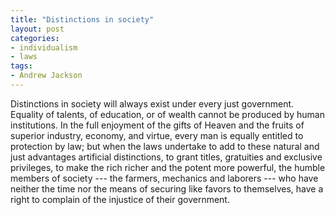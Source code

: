 ```yaml
---
title: "Distinctions in society"
layout: post
categories:
- individualism
- laws
tags:
- Andrew Jackson
---
```


Distinctions in society will always exist under every just government. Equality of talents, of education, or of wealth cannot be produced by human institutions. In the full enjoyment of the gifts of Heaven and the fruits of superior industry, economy, and virtue, every man is equally entitled to protection by law; but when the laws undertake to add to these natural and just advantages artificial distinctions, to grant titles, gratuities and exclusive privileges, to make the rich richer and the potent more powerful, the humble members of society --- the farmers, mechanics and laborers --- who have neither the time nor the means of securing like favors to themselves, have a right to complain of the injustice of their government.